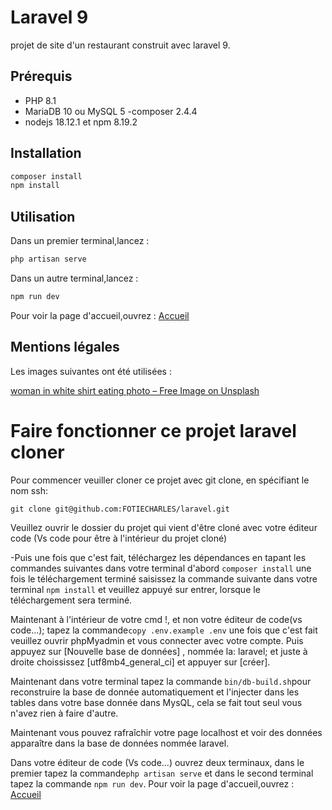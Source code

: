 # Laravel 9

projet de site d'un restaurant construit avec laravel 9.

## Prérequis

- PHP 8.1
- MariaDB 10 ou MySQL 5
-composer 2.4.4
- nodejs 18.12.1 et npm 8.19.2

## Installation

```bash
composer install
npm install
```

## Utilisation

Dans un premier terminal,lancez :

```bash
php artisan serve
```

Dans un autre terminal,lancez :

```bash
npm run dev
```

Pour voir la page d'accueil,ouvrez : [Accueil](http://127.0.0.1:8000)

## Mentions légales

Les images suivantes ont été utilisées :

[woman in white shirt eating photo – Free Image on Unsplash](https://unsplash.com/photos/CAhjZmVk5H4)



# Faire fonctionner ce projet laravel cloner

Pour commencer veuiller cloner ce projet avec git clone, en spécifiant le nom ssh:

`git clone git@github.com:FOTIECHARLES/laravel.git`

Veuillez ouvrir le dossier du projet qui vient d'être cloné avec votre éditeur code (Vs code pour être à l'intérieur du projet cloné)

-Puis une fois que c'est fait, téléchargez les dépendances en tapant les commandes suivantes dans votre terminal d'abord `composer install` une fois le téléchargement terminé saisissez la commande suivante dans votre terminal `npm install` et veuillez appuyé sur entrer, lorsque le téléchargement sera terminé.

Maintenant à l'intérieur de votre cmd !, et non votre éditeur de code(vs code...); tapez la commande`copy .env.example .env` une fois que c'est fait veuillez ouvrir phpMyadmin et vous connecter avec votre compte. Puis appuyez sur [Nouvelle base de données] , nommée la: laravel; et juste à droite choississez [utf8mb4_general_ci] et appuyer sur [créer].

Maintenant dans votre terminal tapez la commande `bin/db-build.sh`pour reconstruire la base de donnée automatiquement et l'injecter dans les tables dans votre base donnée dans MysQL, cela se fait tout seul vous n'avez rien à faire d'autre.

Maintenant vous pouvez rafraîchir votre page localhost et voir des données apparaître dans la base de données nommée laravel.

Dans votre éditeur de code (Vs code...) ouvrez deux terminaux, dans le premier tapez la commande`php artisan serve` et dans le second terminal tapez la commande `npm run dev`.
Pour voir la page d'accueil,ouvrez : [Accueil](http://127.0.0.1:8000)